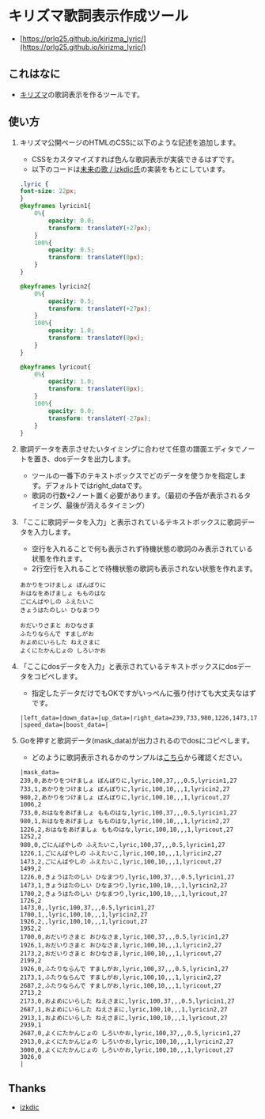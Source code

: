 # キリズマ歌詞表示作成ツール

* [https://prlg25.github.io/kirizma_lyric/](https://prlg25.github.io/kirizma_lyric/)

## これはなに
* [キリズマ](https://suzme.github.io/kirizma/)の歌詞表示を作るツールです。

## 使い方
1. キリズマ公開ページのHTMLのCSSに以下のような記述を追加します。
    * CSSをカスタマイズすれば色んな歌詞表示が実装できるはずです。
    * 以下のコードは[未来の歌 / izkdic氏](https://vorhandensein.sakura.ne.jp/danoni/100k_mirai/)の実装をもとにしています。
    ```css
    .lyric {
    font-size: 22px;
    }
    @keyframes lyricin1{
        0%{
            opacity: 0.0;
            transform: translateY(+27px);
        }
        100%{
            opacity: 0.5;
            transform: translateY(0px);
        }
    }

    @keyframes lyricin2{
        0%{
            opacity: 0.5;
            transform: translateY(+27px);
        }
        100%{
            opacity: 1.0;
            transform: translateY(0px);
        }
    }

    @keyframes lyricout{
        0%{
            opacity: 1.0;
            transform: translateY(0px);
        }
        100%{
            opacity: 0.0;
            transform: translateY(-27px);
        }
    }
    ```
1. 歌詞データを表示させたいタイミングに合わせて任意の譜面エディタでノートを置き、dosデータを出力します。
    * ツールの一番下のテキストボックスでどのデータを使うかを指定します。デフォルトではright_dataです。
    * 歌詞の行数+2ノート置く必要があります。（最初の予告が表示されるタイミング、最後が消えるタイミング）

1. 「ここに歌詞データを入力」と表示されているテキストボックスに歌詞データを入力します。
    * 空行を入れることで何も表示されず待機状態の歌詞のみ表示されている状態を作れます。
    * 2行空行を入れることで待機状態の歌詞も表示されない状態を作れます。
    ```
    あかりをつけましょ ぼんぼりに
    おはなをあげましょ もものはな
    ごにんばやしの ふえたいこ
    きょうはたのしい ひなまつり

    おだいりさまと おひなさま
    ふたりならんで すましがお
    およめにいらした ねえさまに
    よくにたかんじょの しろいかお
    ```

1. 「ここにdosデータを入力」と表示されているテキストボックスにdosデータをコピペします。
    * 指定したデータだけでもOKですがいっぺんに張り付けても大丈夫なはずです。
    ```
    |left_data=|down_data=|up_data=|right_data=239,733,980,1226,1473,1700,1926,2173,2687,2913,3000|space_data=|frzLeft_data=|frzDown_data=|frzUp_data=|frzRight_data=|frzSpace_data=|
    |speed_data=|boost_data=|
    ```

1. Goを押すと歌詞データ(mask_data)が出力されるのでdosにコピペします。
    * どのように歌詞表示されるかのサンプルは[こちら](http://pw25.g2.xrea.com/yrod/)から確認ください。
    ```
    |mask_data=
    239,0,あかりをつけましょ ぼんぼりに,lyric,100,37,,,0.5,lyricin1,27
    733,1,あかりをつけましょ ぼんぼりに,lyric,100,10,,,1,lyricin2,27
    980,2,あかりをつけましょ ぼんぼりに,lyric,100,10,,,1,lyricout,27
    1006,2
    733,0,おはなをあげましょ もものはな,lyric,100,37,,,0.5,lyricin1,27
    980,1,おはなをあげましょ もものはな,lyric,100,10,,,1,lyricin2,27
    1226,2,おはなをあげましょ もものはな,lyric,100,10,,,1,lyricout,27
    1252,2
    980,0,ごにんばやしの ふえたいこ,lyric,100,37,,,0.5,lyricin1,27
    1226,1,ごにんばやしの ふえたいこ,lyric,100,10,,,1,lyricin2,27
    1473,2,ごにんばやしの ふえたいこ,lyric,100,10,,,1,lyricout,27
    1499,2
    1226,0,きょうはたのしい ひなまつり,lyric,100,37,,,0.5,lyricin1,27
    1473,1,きょうはたのしい ひなまつり,lyric,100,10,,,1,lyricin2,27
    1700,2,きょうはたのしい ひなまつり,lyric,100,10,,,1,lyricout,27
    1726,2
    1473,0,,lyric,100,37,,,0.5,lyricin1,27
    1700,1,,lyric,100,10,,,1,lyricin2,27
    1926,2,,lyric,100,10,,,1,lyricout,27
    1952,2
    1700,0,おだいりさまと おひなさま,lyric,100,37,,,0.5,lyricin1,27
    1926,1,おだいりさまと おひなさま,lyric,100,10,,,1,lyricin2,27
    2173,2,おだいりさまと おひなさま,lyric,100,10,,,1,lyricout,27
    2199,2
    1926,0,ふたりならんで すましがお,lyric,100,37,,,0.5,lyricin1,27
    2173,1,ふたりならんで すましがお,lyric,100,10,,,1,lyricin2,27
    2687,2,ふたりならんで すましがお,lyric,100,10,,,1,lyricout,27
    2713,2
    2173,0,およめにいらした ねえさまに,lyric,100,37,,,0.5,lyricin1,27
    2687,1,およめにいらした ねえさまに,lyric,100,10,,,1,lyricin2,27
    2913,1,およめにいらした ねえさまに,lyric,100,10,,,1,lyricout,27
    2939,1
    2687,0,よくにたかんじょの しろいかお,lyric,100,37,,,0.5,lyricin1,27
    2913,0,よくにたかんじょの しろいかお,lyric,100,10,,,1,lyricin2,27
    3000,0,よくにたかんじょの しろいかお,lyric,100,10,,,1,lyricout,27
    3026,0
    |
    ```

## Thanks
* [izkdic](https://vorhandensein.sakura.ne.jp)